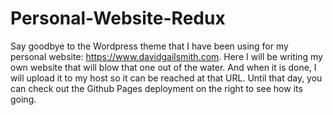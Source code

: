 # Personal-Website-Redux
Say goodbye to the Wordpress theme that I have been using for my personal website: https://www.davidgailsmith.com.  Here I will be writing my own website that will blow that one out of the water.  And when it is done, I will upload it to my host so it can be reached at that URL.  Until that day, you can check out the Github Pages deployment on the right to see how its going.
